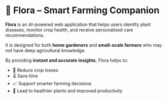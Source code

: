 # 🌿 **Flora – Smart Farming Companion**

**Flora** is an AI-powered web application that helps users identify plant diseases, monitor crop health, and receive personalized care recommendations.  

It is designed for both **home gardeners** and **small-scale farmers** who may not have deep agricultural knowledge.  

By providing **instant and accurate insights**, Flora helps to:  
- 🌱 Reduce crop losses  
- ⏳ Save time  
- 📈 Support smarter farming decisions  
- 🌿 Lead to healthier plants and improved productivity  
